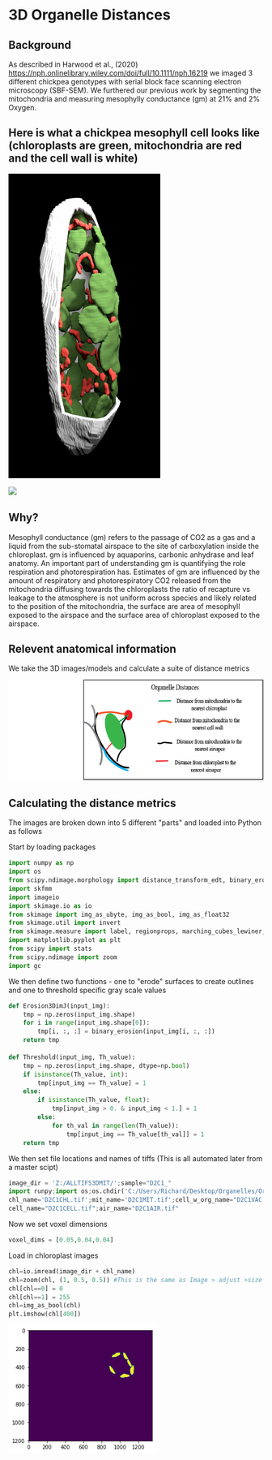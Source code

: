 # 3D Organelle Distances 
## Background 

As described in Harwood et al., (2020) https://nph.onlinelibrary.wiley.com/doi/full/10.1111/nph.16219 we imaged 3 different chickpea genotypes with serial block face 
scanning electron microscopy (SBF-SEM). We furthered our previous work by segmenting the mitochondria and measuring  mesophylly conductance (gm) at 21% and 2% Oxygen. 

## Here is what a chickpea mesophyll cell looks like (chloroplasts are green, mitochondria are red and the cell wall is white)
<img src="images/chickpea%20mesophyll%20cell.png" width="300" height="600"/>  

![](images/CPgif.gif)

## Why?
Mesophyll conductance (gm) refers to the passage of CO2 as a gas and a liquid from the sub-stomatal airspace to the site of carboxylation inside the chloroplast. 
gm is influenced by aquaporins, carbonic anhydrase and leaf anatomy. 
An important part of understanding gm is quantifying the role respiration and photorespiration has.
Estimates of gm are influenced by the amount of respiratory and photorespiratory CO2 released from the mitochondria diffusing towards the chloroplasts the ratio of
recapture vs leakage to the atmosphere is not uniform across species and likely related to the position of the mitochondria, the surface are area of mesophyll exposed
to the airspace and the surface area of chloroplast exposed to the airspace. 

## Relevent anatomical information 

We take the 3D images/models and calculate a suite of distance metrics

![Screenshot](images/table%201.png)

## Calculating the distance metrics
The images are broken down into 5 different "parts" and loaded into Python as follows

Start by loading packages
```python 
import numpy as np
import os
from scipy.ndimage.morphology import distance_transform_edt, binary_erosion
import skfmm
import imageio
import skimage.io as io
from skimage import img_as_ubyte, img_as_bool, img_as_float32
from skimage.util import invert
from skimage.measure import label, regionprops, marching_cubes_lewiner, mesh_surface_area
import matplotlib.pyplot as plt
from scipy import stats
from scipy.ndimage import zoom
import gc
```
We then define two functions - one to "erode" surfaces to create outlines and one to threshold specific gray scale values

```python
def Erosion3DimJ(input_img):
    tmp = np.zeros(input_img.shape)
    for i in range(input_img.shape[0]):
        tmp[i, :, :] = binary_erosion(input_img[i, :, :])
    return tmp

def Threshold(input_img, Th_value):
    tmp = np.zeros(input_img.shape, dtype=np.bool)
    if isinstance(Th_value, int):
        tmp[input_img == Th_value] = 1
    else:
        if isinstance(Th_value, float):
            tmp[input_img > 0. & input_img < 1.] = 1
        else:
            for th_val in range(len(Th_value)):
                tmp[input_img == Th_value[th_val]] = 1
    return tmp
```
We then set file locations and names of tiffs (This is all automated later from a master scipt)
```python 
image_dir = 'Z:/ALLTIFS3DMIT/';sample="D2C1_"
import runpy;import os;os.chdir('C:/Users/Richard/Desktop/Organelles/OrganelleScripts/')
chl_name='D2C1CHL.tif';mit_name='D2C1MIT.tif';cell_w_org_name="D2C1VAC.tif"
cell_name="D2C1CELL.tif";air_name="D2C1AIR.tif"
```
Now we set voxel dimensions 
```python 
voxel_dims = [0.05,0.04,0.04] 
```
Load in chloroplast images 
```python 
chl=io.imread(image_dir + chl_name)
chl=zoom(chl, (1, 0.5, 0.5)) #This is the same as Image > adjust >size in FIJI
chl[chl==0] = 0
chl[chl==1] = 255
chl=img_as_bool(chl)
plt.imshow(chl[400])
```
![Screenshot](images/CHLEG.png)
 
